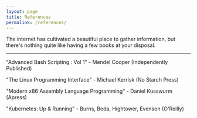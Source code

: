 ```yaml
---
layout: page
title: References
permalink: /references/
---
```

<p>The internet has cultivated a beautiful place to gather information, but there's nothing quite like having a few books at your disposal.</p>
<hr>
<p>"Advanced Bash Scripting : Vol 1" - Mendel Cooper (Independently Published)</p>
<p>"The Linux Programming Interface" - Michael Kerrisk (No Starch Press)</p>
<p>"Modern x86 Assembly Language Programming" - Daniel Kusswurm (Apress)</p>
<p>"Kubernetes: Up & Running" - Burns, Beda, Hightower, Evenson (O'Reilly)</p>
